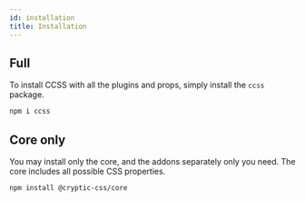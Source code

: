 ```yaml
---
id: installation
title: Installation
---
```


## Full

To install CCSS with all the plugins and props, simply install the `ccss` package.

```sh
npm i ccss
```

## Core only

You may install only the core, and the addons separately only you need. The core includes
all possible CSS properties.

```sh
npm install @cryptic-css/core
```
